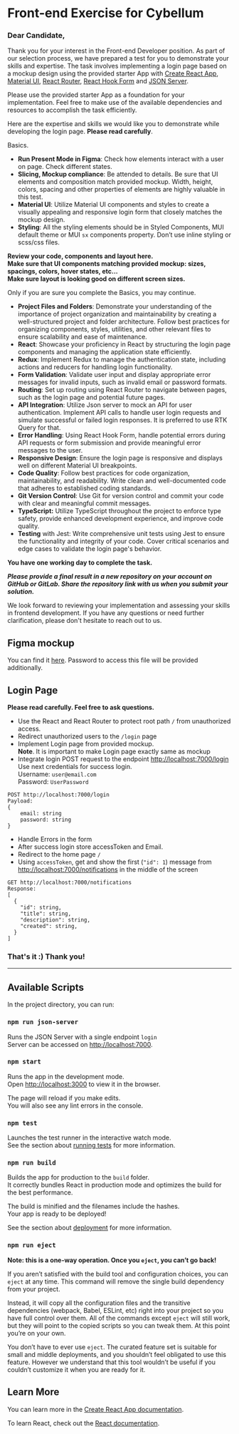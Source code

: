 # Front-end Exercise for Cybellum


### Dear Candidate,

Thank you for your interest in the Front-end Developer position. As part of our selection process, 
we have prepared a test for you to demonstrate your skills and expertise. 
The task involves implementing a login page based on a mockup design using the provided 
starter App with [Create React App](https://github.com/facebook/create-react-app), [Material UI](https://mui.com/core/), [React Router](https://reactrouter.com/en/main/start/tutorial), [React Hook Form](https://react-hook-form.com/) and [JSON Server](https://github.com/typicode/json-server).

Please use the provided starter App as a foundation for your implementation. Feel free to make use of the available dependencies and resources to accomplish the task efficiently.

Here are the expertise and skills we would like you to demonstrate while developing the login page.
**Please read carefully**.

Basics.

* **Run Present Mode in Figma**: Check how elements interact with a user on page. Check different states.
* **Slicing, Mockup compliance**: Be attended to details. Be sure that UI elements and composition match provided mockup. Width, height, colors, spacing and other properties of elements are highly valuable in this test.
* **Material UI**: Utilize Material UI components and styles to create a visually appealing and responsive login form that closely matches the mockup design.
* **Styling**: All the styling elements should be in Styled Components, MUI default theme or MUI `sx` components property. Don’t use inline styling or scss/css files.

**Review your code, components and layout here.\
Make sure that UI components matching provided mockup: sizes, spacings, colors, hover states, etc...\
Make sure layout is looking good on different screen sizes.**

Only if you are sure you complete the Basics, you may continue.

* **Project Files and Folders**: Demonstrate your understanding of the importance of project organization and maintainability by creating a well-structured project and folder architecture. Follow best practices for organizing components, styles, utilities, and other relevant files to ensure scalability and ease of maintenance.
* **React**: Showcase your proficiency in React by structuring the login page components and managing the application state efficiently.
* **Redux**: Implement Redux to manage the authentication state, including actions and reducers for handling login functionality.
* **Form Validation**: Validate user input and display appropriate error messages for invalid inputs, such as invalid email or password formats.
* **Routing**: Set up routing using React Router to navigate between pages, such as the login page and potential future pages.
* **API Integration**: Utilize Json server to mock an API for user authentication. Implement API calls to handle user login requests and simulate successful or failed login responses. 
It is preferred  to use RTK Query for that.
* **Error Handling**: Using React Hook Form, handle potential errors during API requests or form submission and provide meaningful error messages to the user.
* **Responsive Design**: Ensure the login page is responsive and displays well on different Material UI breakpoints.
* **Code Quality**: Follow best practices for code organization, maintainability, and readability. Write clean and well-documented code that adheres to established coding standards.
* **Git Version Control**: Use Git for version control and commit your code with clear and meaningful commit messages.
* **TypeScript:** Utilize TypeScript throughout the project to enforce type safety, provide enhanced development experience, and improve code quality.
* **Testing** with Jest: Write comprehensive unit tests using Jest to ensure the functionality and integrity of your code. Cover critical scenarios and edge cases to validate the login page's behavior.

**You have one working day to complete the task.**

***Please provide a final result in a new repository on your account on GitHub or GitLab. Share the repository link with us when you submit your solution.***

We look forward to reviewing your implementation and assessing your skills in frontend development. If you have any questions or need further clarification, please don't hesitate to reach out to us. 

## Figma mockup

You can find it [here](https://www.figma.com/file/bBRBq0jMSO3JBzWTdhNvA4/FE-developer-exercise?type=design&node-id=103%3A181&t=fNNEhlXUEPRfZnD4-1).
Password to access this file will be provided additionally.

## Login Page
**Please read carefully. Feel free to ask questions.**
* Use the React and React Router to protect root path `/` from unauthorized access.
* Redirect unauthorized users to the `/login` page
* Implement Login page from provided mockup.\
**Note**. It is important to make Login page exactly same as mockup 
* Integrate login POST request to the endpoint [http://localhost:7000/login](http://localhost:7000/login)\
Use next credentials for success login.\
Username: `user@email.com`\
Password: `UserPassword`

```
POST http://localhost:7000/login
Payload:
{
    email: string
    password: string
}
```
* Handle Errors in the form
* After success login store accessToken and Email. 
* Redirect to the home page `/`
* Using `accessToken`, get and show the first (`"id": 1`) message from [http://localhost:7000/notifications](http://localhost:7000/notifications) in the middle of the screen
```
GET http://localhost:7000/notifications
Response:
[
  {
    "id": string,
    "title": string,
    "description": string,
    "created": string,
  }
]
```

### That's it :) Thank you!

________________________________

## Available Scripts

In the project directory, you can run:

### `npm run json-server`

Runs the JSON Server with a single endpoint `login`\
Server can be accessed on [http://localhost:7000](http://localhost:7000).

### `npm start`

Runs the app in the development mode.\
Open [http://localhost:3000](http://localhost:3000) to view it in the browser.

The page will reload if you make edits.\
You will also see any lint errors in the console.

### `npm test`

Launches the test runner in the interactive watch mode.\
See the section about [running tests](https://facebook.github.io/create-react-app/docs/running-tests) for more information.

### `npm run build`

Builds the app for production to the `build` folder.\
It correctly bundles React in production mode and optimizes the build for the best performance.

The build is minified and the filenames include the hashes.\
Your app is ready to be deployed!

See the section about [deployment](https://facebook.github.io/create-react-app/docs/deployment) for more information.

### `npm run eject`

**Note: this is a one-way operation. Once you `eject`, you can’t go back!**

If you aren’t satisfied with the build tool and configuration choices, you can `eject` at any time. This command will remove the single build dependency from your project.

Instead, it will copy all the configuration files and the transitive dependencies (webpack, Babel, ESLint, etc) right into your project so you have full control over them. All of the commands except `eject` will still work, but they will point to the copied scripts so you can tweak them. At this point you’re on your own.

You don’t have to ever use `eject`. The curated feature set is suitable for small and middle deployments, and you shouldn’t feel obligated to use this feature. However we understand that this tool wouldn’t be useful if you couldn’t customize it when you are ready for it.

## Learn More

You can learn more in the [Create React App documentation](https://facebook.github.io/create-react-app/docs/getting-started).

To learn React, check out the [React documentation](https://reactjs.org/).
